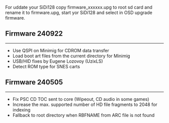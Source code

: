 For uddate your SiDi128 copy firmware_xxxxxx.upg to root sd card and rename it to firmware.upg, start yor SiDi128 and select in OSD upgrade firmware.


## Firmware 240922
------------------
- Use QSPI on Minimig for CDROM data transfer
- Load boot art files from the current directory for Minimig
- USB/HID fixes by Eugene Lozovoy (UzixLS)
- Detect ROM type for SNES carts

## Firmware 240505
------------------
- Fix PSC CD TOC sent to core (Wipeout, CD audio in some games)
- Increase the max. supported number of HD file fragments to 2048 for indexing
- Fallback to root directory when RBFNAME from ARC file is not found
